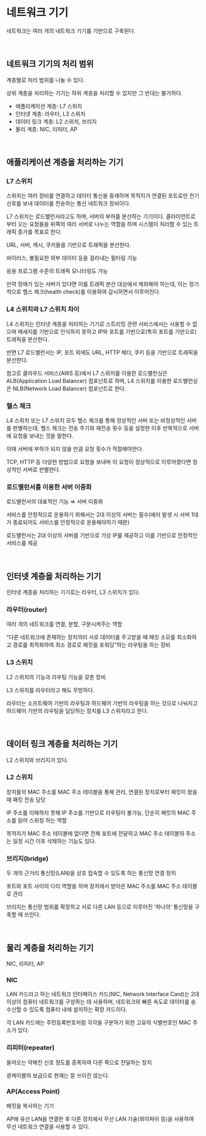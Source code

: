 # 네트워크 기기

네트워크는 여러 개의 네트워크 기기를 기반으로 구축된다.

<br>

## 네트워크 기기의 처리 범위

계층별로 처리 범위를 나눌 수 있다.

상위 계층을 처리하는 기기는 하위 계층을 처리할 수 있지만 그 반대는 불가하다.

- 애플리케이션 계층: L7 스위치
- 인터넷 계층: 라우터, L3 스위치
- 데이터 링크 계층: L2 스위치, 브리지
- 물리 계층: NIC, 리피터, AP

<br>

## 애플리케이션 계층을 처리하는 기기

### L7 스위치

스위치는 여러 장비를 연결하고 데이터 통신을 중재하며 목적지가 연결된 포트로만 전기 신호를 보내 데이터를 전송하는 통신 네트워크 장비이다.

L7 스위치는 로드밸런서라고도 하며, 서버의 부하를 분산하는 기기이다. 클라이언트로부터 오는 요청들을 뒤쪽의 여러 서버로 나누는 역할을 하며 시스템이 처리할 수 있는 트래픽 증가를 목표로 한다.

URL, 서버, 캐시, 쿠키들을 기반으로 트래픽을 분산한다.

바이러스, 불필요한 외부 데이터 등을 걸러내는 필터링 기능

응용 프로그램 수준의 트래픽 모니터링도 가능

만약 장애가 있는 서버가 있다면 이를 트래픽 분산 대상에서 제외해야 하는데, 이는 정기적으로 헬스 체크(health check)를 이용하여 감시하면서 이루어진다.

### L4 스위치와 L7 스위치 차이

L4 스위치는 인터넷 계층을 처리하는 기기로 스트리밍 관련 서비스에서는 사용할 수 없으며 메세지를 기반으로 인식하지 못하고 IP와 포트를 기반으로(특히 포트를 기반으로) 트래픽을 분산한다.

반면 L7 로드밸런서는 IP, 포트 외에도 URL, HTTP 헤더, 쿠키 등을 기반으로 트래픽을 분산한다.

참고로 클라우드 서비스(AWS 등)에서 L7 스위치를 이용한 로드밸런싱은 ALB(Application Load Balancer) 컴포넌트로 하며, L4 스위치를 이용한 로드밸런싱은 NLB(Network Load Balancer) 컴포넌트로 한다.

### 헬스 체크

L4 스위치 또는 L7 스위치 모두 헬스 체크를 통해 정상적인 서버 또는 비정상적인 서버를 판별하는데, 헬스 체크는 전송 주기와 재전송 횟수 등을 설정한 이후 반복적으로 서버에 요청을 보내는 것을 말한다.

이때 서버에 부하가 되지 않을 만큼 요청 횟수가 적절해야한다.

TCP, HTTP 등 다양한 방법으로 요청을 보내며 이 요청이 정상적으로 이루어졌다면 정상적인 서버로 판별한다.

### 로드밸런서를 이용한 서버 이중화

로드밸런서의 대표적인 기능 ⇒ 서버 이중화

서비스를 안정적으로 운용하기 위해서는 2대 이상의 서버는 필수(에러 발생 시 서버 1대가 종료되어도 서비스를 안정적으로 운용해야하기 때문)

로드밸런서는 2대 이상의 서버를 기반으로 가상 IP를 제공하고 이를 기반으로 안정적인 서비스를 제공

<br>

## 인터넷 계층을 처리하는 기기

인터넷 계층을 처리하는 기기로는 라우터, L3 스위치가 있다.

### 라우터(router)

여러 개의 네트워크를 연결, 분할, 구분시켜주는 역할

“다른 네트워크에 존재하는 장치끼리 서로 데이터를 주고받을 때 패킷 소모를 최소화하고 경로를 최적화하여 최소 경로로 패킷을 포워딩”하는 라우팅을 하는 장비

### L3 스위치

L2 스위치의 기능과 라우팅 기능을 갖춘 장비

L3 스위치를 라우터라고 해도 무방하다.

라우터는 소프트웨어 기반의 라우팅과 하드웨어 기반의 라우팅을 하는 것으로 나눠지고 하드웨어 기반의 라우팅을 담당하는 장치를 L3 스위치라고 한다.

<br>

## 데이터 링크 계층을 처리하는 기기

L2 스위치와 브리지가 있다.

### L2 스위치

장치들의 MAC 주소를 MAC 주소 테이블을 통해 관리, 연결된 장치로부터 패킷이 왔을 때 패킷 전송 담당

IP 주소를 이해하지 못해 IP 주소를 기반으로 라우팅이 불가능, 단순히 패킷의 MAC 주소를 읽어 스위칭 하는 역할

목적지가 MAC 주소 테이블에 없다면 전체 포트에 전달하고 MAC 주소 테이블의 주소는 일정 시간 이후 삭제하는 기능도 있다.

### 브리지(bridge)

두 개의 근거리 통신망(LAN)을 상호 접속할 수 있도록 하는 통신망 연결 장치

포트와 포트 사이의 다리 역할을 하며 장치에서 받아온 MAC 주소를 MAC 주소 테이블로 관리

브리지는 통신망 범위를 확장하고 서로 다른 LAN 등으로 이루어진 ‘하나의’ 통신망을 구축할 때 쓰인다.

<br>

## 물리 계층을 처리하는 기기

NIC, 리피터, AP

### NIC

LAN 카드라고 하는 네트워크 인터페이스 카드(NIC, Network Interface Card)는 2대 이상의 컴퓨터 네트워크를 구성하는 데 사용하며, 네트워크와 빠른 속도로 데이터를 송수신할 수 있도록 컴퓨터 내에 설치하는 확장 카드이다.

각 LAN 카드에는 주민등록번호처럼 각각을 구분하기 위한 고유의 식별번호인 MAC 주소가 있다.

### 리피터(repeater)

들어오는 약해진 신호 정도를 증폭하여 다른 쪽으로 전달하는 장치

광케이블의 보급으로 현재는 잘 쓰이진 않는다.

### AP(Access Point)

패킷을 복사하는 기기

AP에 유선 LAN을 연결한 후 다른 장치에서 무선 LAN 기술(와이파이 등)을 사용하여 무선 네트워크 연결을 사용할 수 있다.